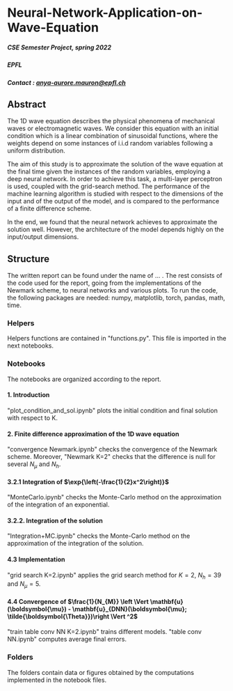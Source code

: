 # Neural-Network-Application-on-Wave-Equation
##### CSE Semester Project, spring 2022
##### EPFL
##### Contact : anya-aurore.mauron@epfl.ch

## Abstract 
The 1D wave equation describes the physical phenomena of mechanical waves or electromagnetic waves. We consider this equation with an initial condition which is a linear combination of sinusoidal functions, where the weights depend on some instances of i.i.d random variables following a uniform distribution.  

The aim of this study is to approximate the solution of the wave equation at the final time given the instances of the random variables, employing a deep neural network. In order to achieve this task, a multi-layer perceptron is used, coupled with the grid-search method. The performance of the machine learning algorithm is studied with respect to the dimensions of the input and of the output of the model, and is compared to the performance of a finite difference scheme.

In the end, we found that the neural network achieves to approximate the solution well. However, the architecture of the model depends highly on the input/output dimensions. 

## Structure
The written report can be found under the name of ... . The rest consists of the code used for the report, going from the implementations of the Newmark scheme, to neural networks and various plots. 
To run the code, the following packages are needed: numpy, matplotlib, torch, pandas, math, time.

### Helpers
Helpers functions are contained in "functions.py". This file is imported in the next notebooks.

### Notebooks
The notebooks are organized according to the report. 

#### 1. Introduction
"plot_condition_and_sol.ipynb" plots the initial condition and final solution with respect to K. 

#### 2. Finite difference approximation of the 1D wave equation
"convergence Newmark.ipynb" checks the convergence of the Newmark scheme. Moreover, "Newmark K=2" checks that the difference is null for several $N_\mu$ and $N_h$.

#### 3.2.1 Integration of $\exp{\left(-\frac{1}{2}x^2\right)}$
"MonteCarlo.ipynb" checks the Monte-Carlo method on the approximation of the integration of an exponential. 

#### 3.2.2. Integration of the solution
"Integration+MC.ipynb" checks the Monte-Carlo method on the approximation of the integration of the solution.

#### 4.3 Implementation
"grid search K=2.ipynb" applies the grid search method for $K=2$, $N_h = 39$ and $N_\mu = 5$.

#### 4.4 Convergence of $\frac{1}{N_{M}} \left \Vert \mathbf{u}(\boldsymbol{\mu}) - \mathbf{u}_{DNN}(\boldsymbol{\mu}; \tilde{\boldsymbol{\Theta}})\right \Vert ^2$
"train table conv NN K=2.ipynb" trains different models. 
"table conv NN.ipynb" computes average final errors. 

### Folders
The folders contain data or figures obtained by the computations implemented in the notebook files.
